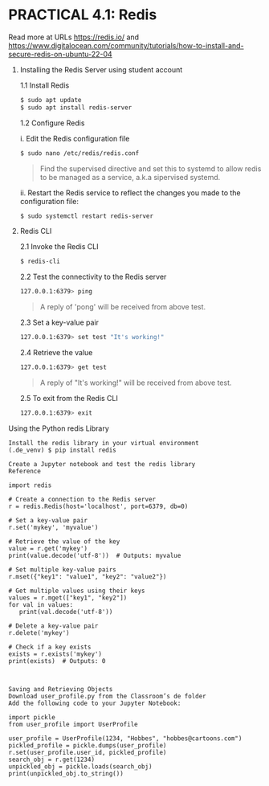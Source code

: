 # PRACTICAL 4.1: Redis
Read more at URLs https://redis.io/ and https://www.digitalocean.com/community/tutorials/how-to-install-and-secure-redis-on-ubuntu-22-04

1. Installing the Redis Server using student account

   1.1 Install Redis
   ~~~bash
   $ sudo apt update
   $ sudo apt install redis-server
   ~~~~

   1.2 Configure Redis
   
      i. Edit the Redis configuration file
      ~~~bash
      $ sudo nano /etc/redis/redis.conf
      ~~~
      > Find the supervised directive and set this to systemd to allow redis to be managed as a service, a.k.a sipervised systemd.

      ii. Restart the Redis service to reflect the changes you made to the configuration file:
      ~~~bash
      $ sudo systemctl restart redis-server
      ~~~

2. Redis CLI

   2.1 Invoke the Redis CLI
      ~~~bash
      $ redis-cli
      ~~~

   2.2 Test the connectivity to the Redis server
      ~~~bash
      127.0.0.1:6379> ping
      ~~~
      > A reply of 'pong' will be received from above test.

   2.3 Set a key-value pair
      ~~~bash
      127.0.0.1:6379> set test "It's working!"
      ~~~

   2.4 Retrieve the value
      ~~~bash
      127.0.0.1:6379> get test
      ~~~
      > A reply of "It's working!" will be received from above test.

   2.5 To exit from the Redis CLI
      ~~~bash
      127.0.0.1:6379> exit
      ~~~

Using the Python redis Library
~~~ As the user student ~~~ 
Install the redis library in your virtual environment
(.de_venv) $ pip install redis

Create a Jupyter notebook and test the redis library
Reference

import redis

# Create a connection to the Redis server
r = redis.Redis(host='localhost', port=6379, db=0)

# Set a key-value pair
r.set('mykey', 'myvalue')

# Retrieve the value of the key
value = r.get('mykey')
print(value.decode('utf-8'))  # Outputs: myvalue

# Set multiple key-value pairs
r.mset({"key1": "value1", "key2": "value2"})

# Get multiple values using their keys
values = r.mget(["key1", "key2"])
for val in values:
   print(val.decode('utf-8'))

# Delete a key-value pair
r.delete('mykey')

# Check if a key exists
exists = r.exists('mykey')
print(exists)  # Outputs: 0



Saving and Retrieving Objects 
Download user_profile.py from the Classroom’s de folder
Add the following code to your Jupyter Notebook:

import pickle
from user_profile import UserProfile

user_profile = UserProfile(1234, "Hobbes", "hobbes@cartoons.com")
pickled_profile = pickle.dumps(user_profile)
r.set(user_profile.user_id, pickled_profile)
search_obj = r.get(1234)
unpickled_obj = pickle.loads(search_obj)
print(unpickled_obj.to_string())
